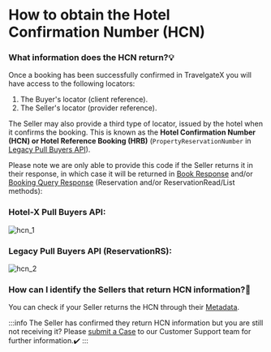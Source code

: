 ﻿---
sidebar_position: 3
---

# How to obtain the Hotel Confirmation Number (HCN)

### What information does the HCN return?💡
Once a booking has been successfully confirmed in TravelgateX you will have access to the following locators:
1. The Buyer's locator (client reference).
1. The Seller's locator (provider reference).

The Seller may also provide a third type of locator, issued by the hotel when it confirms the booking. This is known as the **Hotel Confirmation Number (HCN) or Hotel Reference Booking (HRB)** (`PropertyReservationNumber` in [Legacy Pull Buyers API](http://localhost:4200/docs/apis/for-buyers/legacy-pull-buyers-api/booking-flow/reservation#success-response-data-breakdown)).

Please note we are only able to provide this code if the Seller returns it in their response, in which case it will be returned in [Book Response](/kb/our-products/are-you-a-buyer/our-methods/booking-flow/book/hotel-x-development-book-mutation) and/or [Booking Query Response](/kb/our-products/are-you-a-buyer/our-methods/booking-management/booking/what-is-hotel-x-booking-query) (Reservation and/or ReservationRead/List methods):

### Hotel-X Pull Buyers API:

![hcn_1](https://storage.travelgate.com/kbase/hcn_1.jpg)


### Legacy Pull Buyers API (ReservationRS):
![hcn_2](https://storage.travelgate.com/kbase/hcn_2.jpg)


### How can I identify the Sellers that return HCN information?🔎
You can check if your Seller returns the HCN through their [Metadata](/kb/our-products/are-you-a-buyer/our-methods/static-content/hotel-x-metadata-query).

:::info
The Seller has confirmed they return HCN information but you are still not receiving it? Please [submit a Case](https://app.travelgate.com/support) to our Customer Support team for further information.✔️
:::

 